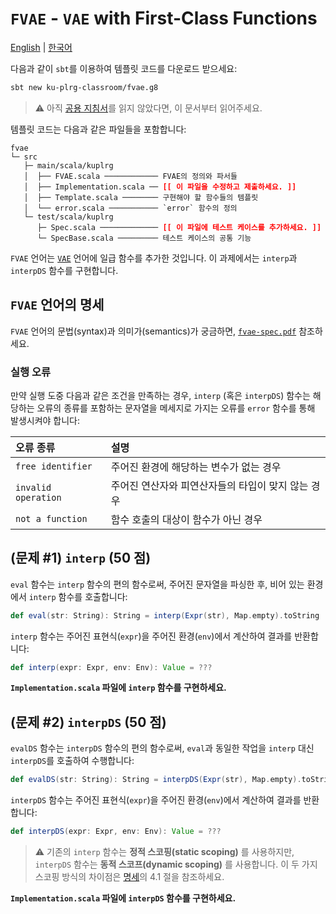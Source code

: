 # `FVAE` - `VAE` with First-Class Functions

[English](./README.md) | [한국어](./README.ko.md)

다음과 같이 `sbt`를 이용하여 템플릿 코드를 다운로드 받으세요:
```bash
sbt new ku-plrg-classroom/fvae.g8
```

> :warning: 아직 [공용 지침서](https://github.com/ku-plrg-classroom/docs/blob/main/README.ko.md)를 읽지 않았다면, 이 문서부터 읽어주세요.

템플릿 코드는 다음과 같은 파일들을 포함합니다:
<pre><code>fvae
└─ src
   ├─ main/scala/kuplrg
   │  ├── FVAE.scala ──────────── FVAE의 정의와 파서들
   │  ├── Implementation.scala ── <b style='color:red;'>[[ 이 파일을 수정하고 제출하세요. ]]</b>
   │  ├── Template.scala ──────── 구현해야 할 함수들의 템플릿
   │  └── error.scala ─────────── `error` 함수의 정의
   └─ test/scala/kuplrg
      ├─ Spec.scala ───────────── <b style='color:red;'>[[ 이 파일에 테스트 케이스를 추가하세요. ]]</b>
      └─ SpecBase.scala ───────── 테스트 케이스의 공통 기능</code></pre>

`FVAE` 언어는 [`VAE`](../vae/README.ko.md) 언어에 일급 함수를 추가한 것입니다.
이 과제에서는 `interp`과 `interpDS` 함수를 구현합니다.

## `FVAE` 언어의 명세

`FVAE` 언어의 문법(syntax)과 의미가(semantics)가 궁금하면,
[`fvae-spec.pdf`](./fvae-spec.pdf) 참조하세요.


### 실행 오류

만약 실행 도중 다음과 같은 조건을 만족하는 경우, `interp` (혹은 `interpDS`)
함수는 해당하는 오류의 종류를 포함하는 문자열을 메세지로 가지는 오류를 `error`
함수를 통해 발생시켜야 합니다:

| 오류 종류 | 설명 |
|:---------|:-----|
| `free identifier` | 주어진 환경에 해당하는 변수가 없는 경우 |
| `invalid operation` | 주어진 연산자와 피연산자들의 타입이 맞지 않는 경우 |
| `not a function` | 함수 호출의 대상이 함수가 아닌 경우 |


## (문제 #1) `interp` (50 점)

`eval` 함수는 `interp` 함수의 편의 함수로써, 주어진 문자열을 파싱한 후, 비어
있는 환경에서 `interp` 함수를 호출합니다:
```scala
def eval(str: String): String = interp(Expr(str), Map.empty).toString
```

`interp` 함수는 주어진 표현식(`expr`)을 주어진 환경(`env`)에서 계산하여 결과를
반환합니다:
```scala
def interp(expr: Expr, env: Env): Value = ???
```
**`Implementation.scala` 파일에 `interp` 함수를 구현하세요.**


## (문제 #2) `interpDS` (50 점)

`evalDS` 함수는 `interpDS` 함수의 편의 함수로써, `eval`과 동일한 작업을 `interp`
대신 `interpDS`를 호출하여 수행합니다:
```scala
def evalDS(str: String): String = interpDS(Expr(str), Map.empty).toString
```

`interpDS` 함수는 주어진 표현식(`expr`)을 주어진 환경(`env`)에서 계산하여 결과를
반환합니다:
```scala
def interpDS(expr: Expr, env: Env): Value = ???
```
> :warning: 기존의 `interp` 함수는 **정적 스코핑(static scoping)** 를 사용하지만,
> `interpDS` 함수는 **동적 스코프(dynamic scoping)** 를 사용합니다. 이 두 가지
> 스코핑 방식의 차이점은 [명세](./f1vae-spec.pdf)의 4.1 절을 참조하세요.

**`Implementation.scala` 파일에 `interpDS` 함수를 구현하세요.**
